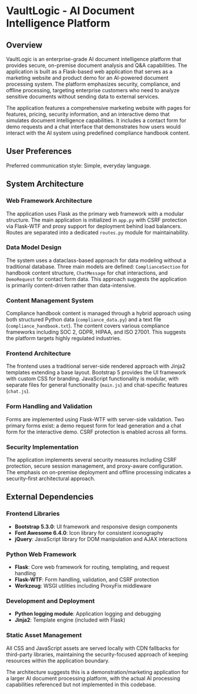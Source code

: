 # VaultLogic - AI Document Intelligence Platform

## Overview

VaultLogic is an enterprise-grade AI document intelligence platform that provides secure, on-premise document analysis and Q&A capabilities. The application is built as a Flask-based web application that serves as a marketing website and product demo for an AI-powered document processing system. The platform emphasizes security, compliance, and offline processing, targeting enterprise customers who need to analyze sensitive documents without sending data to external services.

The application features a comprehensive marketing website with pages for features, pricing, security information, and an interactive demo that simulates document intelligence capabilities. It includes a contact form for demo requests and a chat interface that demonstrates how users would interact with the AI system using predefined compliance handbook content.

## User Preferences

Preferred communication style: Simple, everyday language.

## System Architecture

### Web Framework Architecture
The application uses Flask as the primary web framework with a modular structure. The main application is initialized in `app.py` with CSRF protection via Flask-WTF and proxy support for deployment behind load balancers. Routes are separated into a dedicated `routes.py` module for maintainability.

### Data Model Design
The system uses a dataclass-based approach for data modeling without a traditional database. Three main models are defined: `ComplianceSection` for handbook content structure, `ChatMessage` for chat interactions, and `DemoRequest` for contact form data. This approach suggests the application is primarily content-driven rather than data-intensive.

### Content Management System
Compliance handbook content is managed through a hybrid approach using both structured Python data (`compliance_data.py`) and a text file (`compliance_handbook.txt`). The content covers various compliance frameworks including SOC 2, GDPR, HIPAA, and ISO 27001. This suggests the platform targets highly regulated industries.

### Frontend Architecture
The frontend uses a traditional server-side rendered approach with Jinja2 templates extending a base layout. Bootstrap 5 provides the UI framework with custom CSS for branding. JavaScript functionality is modular, with separate files for general functionality (`main.js`) and chat-specific features (`chat.js`).

### Form Handling and Validation
Forms are implemented using Flask-WTF with server-side validation. Two primary forms exist: a demo request form for lead generation and a chat form for the interactive demo. CSRF protection is enabled across all forms.

### Security Implementation
The application implements several security measures including CSRF protection, secure session management, and proxy-aware configuration. The emphasis on on-premise deployment and offline processing indicates a security-first architectural approach.

## External Dependencies

### Frontend Libraries
- **Bootstrap 5.3.0**: UI framework and responsive design components
- **Font Awesome 6.4.0**: Icon library for consistent iconography
- **jQuery**: JavaScript library for DOM manipulation and AJAX interactions

### Python Web Framework
- **Flask**: Core web framework for routing, templating, and request handling
- **Flask-WTF**: Form handling, validation, and CSRF protection
- **Werkzeug**: WSGI utilities including ProxyFix middleware

### Development and Deployment
- **Python logging module**: Application logging and debugging
- **Jinja2**: Template engine (included with Flask)

### Static Asset Management
All CSS and JavaScript assets are served locally with CDN fallbacks for third-party libraries, maintaining the security-focused approach of keeping resources within the application boundary.

The architecture suggests this is a demonstration/marketing application for a larger AI document processing platform, with the actual AI processing capabilities referenced but not implemented in this codebase.